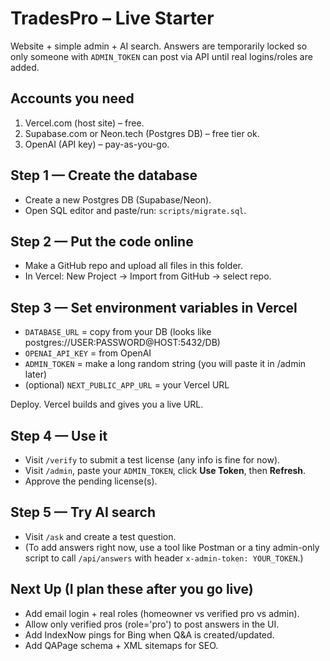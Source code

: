 
# TradesPro – Live Starter
Website + simple admin + AI search. Answers are temporarily locked so only someone with `ADMIN_TOKEN` can post via API until real logins/roles are added.

## Accounts you need
1) Vercel.com (host site) – free.
2) Supabase.com or Neon.tech (Postgres DB) – free tier ok.
3) OpenAI (API key) – pay-as-you-go.

## Step 1 — Create the database
- Create a new Postgres DB (Supabase/Neon).
- Open SQL editor and paste/run: `scripts/migrate.sql`.

## Step 2 — Put the code online
- Make a GitHub repo and upload all files in this folder.
- In Vercel: New Project → Import from GitHub → select repo.

## Step 3 — Set environment variables in Vercel
- `DATABASE_URL` = copy from your DB (looks like postgres://USER:PASSWORD@HOST:5432/DB)
- `OPENAI_API_KEY` = from OpenAI
- `ADMIN_TOKEN` = make a long random string (you will paste it in /admin later)
- (optional) `NEXT_PUBLIC_APP_URL` = your Vercel URL

Deploy. Vercel builds and gives you a live URL.

## Step 4 — Use it
- Visit `/verify` to submit a test license (any info is fine for now).
- Visit `/admin`, paste your `ADMIN_TOKEN`, click **Use Token**, then **Refresh**.
- Approve the pending license(s).

## Step 5 — Try AI search
- Visit `/ask` and create a test question.
- (To add answers right now, use a tool like Postman or a tiny admin-only script to call `/api/answers` with header `x-admin-token: YOUR_TOKEN`.)

## Next Up (I plan these after you go live)
- Add email login + real roles (homeowner vs verified pro vs admin).
- Allow only verified pros (role='pro') to post answers in the UI.
- Add IndexNow pings for Bing when Q&A is created/updated.
- Add QAPage schema + XML sitemaps for SEO.
